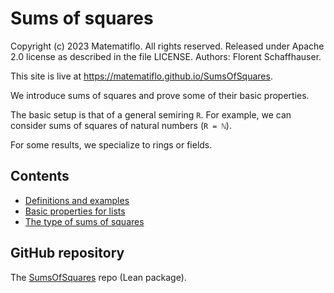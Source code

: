 # Sums of squares

Copyright (c) 2023 Matematiflo. All rights reserved.
Released under Apache 2.0 license as described in the file LICENSE.
Authors: Florent Schaffhauser.

This site is live at <https://matematiflo.github.io/SumsOfSquares>.

We introduce sums of squares and prove some of their basic properties.

The basic setup is that of a general semiring `R`. For example, we can consider sums of squares of natural numbers (`R = ℕ`).

For some results, we specialize to rings or fields.

## Contents

- [Definitions and examples](SumSq/Defs.html)
- [Basic properties for lists](SumSq/List.html)
- [The type of sums of squares](SumSq/Basic.html)

## GitHub repository

The [SumsOfSquares](https://github.com/matematiflo/SumsOfSquares) repo (Lean package).
